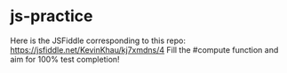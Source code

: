 # js-practice

Here is the JSFiddle corresponding to this repo: https://jsfiddle.net/KevinKhau/kj7xmdns/4
Fill the #compute function and aim for 100% test completion!
